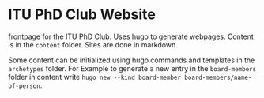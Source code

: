 # ITU PhD Club Website

frontpage for the ITU PhD Club. Uses [hugo](https://gohugo.io/) to generate webpages.
Content is in the `content` folder. Sites are done in markdown. 

Some content can be initialized using hugo commands and templates in the `archetypes` folder. 
For Example to generate a new entry in the `board-members` folder in content write `hugo new --kind board-member board-members/name-of-person`.